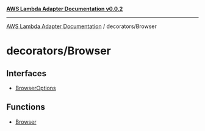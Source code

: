 [**AWS Lambda Adapter Documentation v0.0.2**](../../README.md)

***

[AWS Lambda Adapter Documentation](../../modules.md) / decorators/Browser

# decorators/Browser

## Interfaces

- [BrowserOptions](interfaces/BrowserOptions.md)

## Functions

- [Browser](functions/Browser.md)
